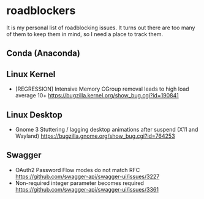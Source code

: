 # roadblockers

It is my personal list of roadblocking issues. It turns out there are too many
of them to keep them in mind, so I need a place to track them.

## Conda (Anaconda)

## Linux Kernel

* [REGRESSION] Intensive Memory CGroup removal leads to high load average 10+ https://bugzilla.kernel.org/show_bug.cgi?id=190841

## Linux Desktop

* Gnome 3 Stuttering / lagging desktop animations after suspend (X11 and Wayland) https://bugzilla.gnome.org/show_bug.cgi?id=764253

## Swagger

* OAuth2 Password Flow modes do not match RFC https://github.com/swagger-api/swagger-ui/issues/3227
* Non-required integer parameter becomes required https://github.com/swagger-api/swagger-ui/issues/3361
